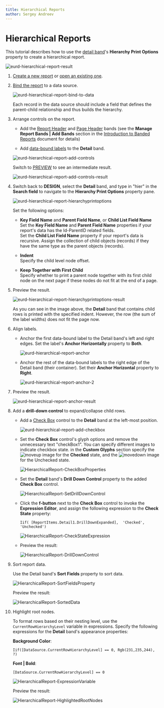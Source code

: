 ```yaml
---
title: Hierarchical Reports
author: Sergey Andreev
---
```

# Hierarchical Reports

This tutorial describes how to use the [detail band](../../report-designer/introduction-to-banded-reports.md)'s **Hierarchy Print Options** property to create a hierarchical report.

![eurd-hierarchical-report-result](../../../images/eurd-hierarchical-report-expressions-result.png)

1. [Create a new report](../add-new-reports.md) or [open an existing one](../open-reports.md).

1. [Bind the report](../bind-to-data.md) to a data source.

    ![eurd-hierarchical-report-bind-to-data](../../../images/eurd-hierarchical-report-bind-to-data.png)

    Each record in the data source should include a field that defines the parent-child relationship and thus builds the hierarchy.

1. Arrange controls on the report.

    - Add the [Report Header](../introduction-to-banded-reports.md) and [Page Header](../introduction-to-banded-reports.md) bands (see the **Manage Report Bands | Add Bands** section in the [Introduction to Banded Reports](../introduction-to-banded-reports.md) document for details)

    - Add [data-bound labels](../use-report-elements/use-basic-report-controls/label.md) to the **Detail** band.

    ![eurd-hierarchical-report-add-controls](../../../images/eurd-hierarchical-report-add-controls.png)

    Switch to [PREVIEW](../preview-print-and-export-reports.md) to see an intermediate result.

    ![eurd-hierarchical-report-add-controls-result](../../../images/eurd-hierarchical-report-add-controls-result.png)

1. Switch back to **DESIGN**, select the **Detail** band, and type in "hier" in the **Search field** to navigate to the **Hierarchy Print Options** property pane.

    ![eurd-hierarchical-report-hierarchyprintoptions](../../../images/eurd-hierarchical-report-hierarchyprintoptions.png)

    Set the following options:

    - **Key Field Name** and **Parent Field Name**, or **Child List Field Name**  
    Set the **Key Field Name** and **Parent Field Name** properties if your report's data has the Id-ParentID related fields.  
    Set the **Child List Field Name** property if your report's data is recursive. Assign the collection of child objects (records) if they have the same type as the parent objects (records).

    - **Indent**  
    Specify the child level node offset.

    - **Keep Together with First Child**  
    Specify whether to print a parent node together with its first child node on the next page if these nodes do not fit at the end of a page.

1. Preview the result.

    ![eurd-hierarchical-report-hierarchyprintoptions-result](../../../images/eurd-hierarchical-report-hierarchyprintoptions-result.png)

    As you can see in the image above, the **Detail** band that contains child rows is printed with the specified indent. However, the row (the sum of the label widths) does not fit the page now.

1. Align labels.

    - Anchor the first data-bound label to the Detail band's left and right edges. Set the label's **Anchor Horizontally** property to **Both**.

        ![eurd-hierarchical-report-anchor](../../../images/eurd-hierarchical-report-anchor.png)

    - Anchor the rest of the data-bound labels to the right edge of the Detail band (their container). Set their **Anchor Horizontal** property to **Right**.

        ![eurd-hierarchical-report-anchor-2](../../../images/eurd-hierarchical-report-anchor-2.png)

1. Preview the result.

    ![eurd-hierarchical-report-anchor-result](../../../images/eurd-hierarchical-report-anchor-result.png)

1. Add a **drill-down control** to expand/collapse child rows.

    - Add a [Check Box](../use-report-elements/use-basic-report-controls/check-box.md) control to the **Detail** band at the left-most position.

      ![eurd-hierarchical-report-add-checkbox](../../../images/eurd-hierarchical-report-add-checkbox.png)

    - Set the **Check Box** control's glyph options and remove the unnecessary text "checkBox1". You can specify different images to indicate checkbox state. in the **Custom Glyphs** section specify the ![moveup](../../../images/moveup.png) image for the **Checked** state, and the ![movedown](../../../images/movedown.png) image for the Unchecked state.


        ![HierarchicalReport-CheckBoxProperties](../../../images/eurd-hierarchical-report-checkbox-properties.png)

    - Set the **Detail** band's **Drill Down Control** property to the added **Check Box** control.

        ![HierarchicalReport-SetDrillDownControl](../../../images/eurd-hierarchical-report-drilldown.png)

    - Click the **f-button** next to the **Check Box** control to invoke the **Expression Editor**, and assign the following expression to the **Check State** property:
        ```
        Iif( [ReportItems.Detail1.DrillDownExpanded],  'Checked', 'Unchecked')
        ```

        ![HierarchicalReport-CheckStateExpression](../../../images/eurd-hierarchical-report-checkstateexpression.png)

    - Preview the result:

         ![HierarchicalReport-DrillDownControl](../../../images/eurd-hierarchical-report-checkbox-result.png)

7. Sort report data.

    Use the Detail band's **Sort Fields** property to sort data.

    ![HierarchicalReport-SortFieldsProperty](../../../images/eurd-hierarchical-report-sort-fields.png)
    
    Preview the result:

    ![HierarchicalReport-SortedData](../../../images/eurd-hierarchical-report-sort-fields-result.png)

8. Highlight root nodes.

    To format rows based on their nesting level, use the `CurrentRowHierarchyLevel` variable in expressions. Specify the following expressions for the **Detail** band's appearance properties:

    **Background Color**:
    ```
    Iif([DataSource.CurrentRowHierarchyLevel] == 0, Rgb(231,235,244), ?)
    ```
    **Font | Bold**:
    ```
    [DataSource.CurrentRowHierarchyLevel] == 0
    ```

    ![HierarchicalReport-ExpressionVariable](../../../images/eurd-hierarchical-report-expressions.png)

    Preview the result:

    ![HierarchicalReport-HighlightedRootNodes](../../../images/eurd-hierarchical-report-expressions-result.png)
